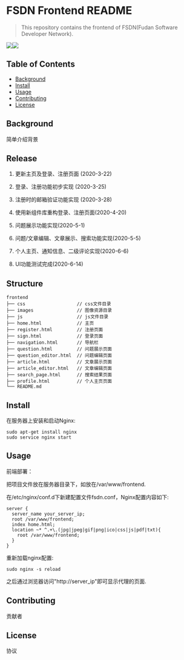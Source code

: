 ﻿# FSDN Frontend README

>   This repository contains the frontend of FSDN(Fudan Software Developer Network).

![](https://img.shields.io/badge/FSDN-fontend-brightgreen.svg)![](https://img.shields.io/badge/Framework-Vue.js-green.svg)

## Table of Contents

-   [Background](#background)
-   [Install](#install)
-   [Usage](#Usage)
-   [Contributing](#contributing)
-   [License](#license)

## Background

简单介绍背景

## Release

1. 更新主页及登录、注册页面 (2020-3-22)

2. 登录、注册功能初步实现 (2020-3-25)

3. 注册时的邮箱验证功能实现 (2020-3-28)

4. 使用新组件库重构登录、注册页面(2020-4-20)

5. 问题展示功能实现(2020-5-1)

6. 问题/文章编辑、文章展示、搜索功能实现(2020-5-5)

7. 个人主页、通知信息、二级评论实现(2020-6-6)

8. UI功能测试完成(2020-6-14)

## Structure

```
frontend
├── css                   // css文件目录
├── images                // 图像资源目录
├── js                    // js文件目录
├── home.html             // 主页
├── register.html         // 注册页面
├── sign.html             // 登录页面
├── navigation.html       // 导航栏
├── question.html         // 问题展示页面
├── question_editor.html  // 问题编辑页面
├── article.html          // 文章展示页面
├── article_editor.html   // 文章编辑页面
├── search_page.html      // 搜索结果页面
├── profile.html          // 个人主页页面
└── README.md
```

## Install

在服务器上安装和启动Nginx:

```shell
sudo apt-get install nginx
sudo service nginx start
```

## Usage

前端部署：

把项目文件放在服务器目录下，如放在/var/www/frontend.

在/etc/nginx/conf.d下新建配置文件fsdn.conf，Nginx配置内容如下:

```
server {
  server_name your_server_ip;
  root /var/www/frontend;
  index home.html;
  location ~* ^.+\.(jpg|jpeg|gif|png|ico|css|js|pdf|txt){
    root /var/www/frontend;
  }
}
```

重新加载nginx配置:

```
sudo nginx -s reload
```

之后通过浏览器访问"http://server_ip"即可显示代理的页面.

## Contributing

贡献者

## License

协议
